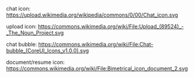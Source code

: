 chat icon:
https://upload.wikimedia.org/wikipedia/commons/0/00/Chat_icon.svg

upload icon:
https://commons.wikimedia.org/wiki/File:Upload_(89524)_-_The_Noun_Project.svg


chat bubble:
https://commons.wikimedia.org/wiki/File:Chat-bubble_(CoreUI_Icons_v1.0.0).svg


document/resume icon:
https://commons.wikimedia.org/wiki/File:Bimetrical_icon_document_2.svg
